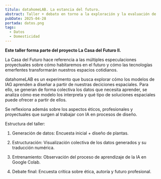 ```yaml
---
titulo: datahomeLAB. La estancia del futuro.
abstract: Taller + debato en torno a la exploración y la evaluación de la Inteligencia Artificial Generativa aplicada al diseño.
pubDate: 2025-04-28
portada: datos.png
tags:
  - Datos
  - Domesticidad
---
```

**Este taller forma parte del proyecto La Casa del Futuro II.** 

La Casa del Futuro hace referencia a las múltiples especulaciones proyectuales sobre cómo habitaremos en el futuro y cómo las tecnologías emerfentes transformarán nuestros espacios cotidianos.

datahomeLAB es un experimento que busca explorar cómo los modelos de IAG aprenden a diseñar a partir de nuestras deciciones espaciales. Para ello, se generan de forma colectiva los datos que necesita aprender, se analiza cómo ese modelo los interpreta y qué tipo de soluciones espaciales puede ofrecer a partir de ellos. 

Se reflexiona además sobre los aspectos éticos, profesionales y proyectuales que surgen al trabajar con IA en procesos de diseño. 

Estructura del taller: 

1. Generación de datos: Encuesta inicial + diseño de plantas. 

2. Estructuración: Visualización colectiva de los datos generados y su traducción numérica. 

3. Entrenamiento: Observación del proceso de aprendizaje de la IA en Google Colab. 

4. Debate final: Encuesta crítica sobre ética, autoría y futuro profesional.
